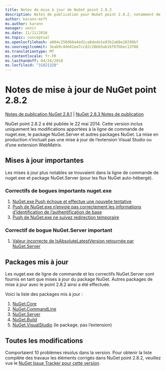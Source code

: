 ```yaml
---
title: Notes de mise à jour de NuGet point 2.8.2
description: Notes de publication pour NuGet point 2.8.2, notamment de problèmes connus, des correctifs de bogues, les fonctionnalités ajoutées et dcr.
author: karann-msft
ms.author: karann
manager: unnir
ms.date: 11/11/2016
ms.topic: conceptual
ms.openlocfilehash: a004c250d60a4ed1ca8dede1e83b2a68e10299bf
ms.sourcegitcommit: 3eab9c4dd41ea7ccd2c28bb5ab16f6fbbec13708
ms.translationtype: MT
ms.contentlocale: fr-FR
ms.lasthandoff: 04/26/2018
ms.locfileid: "31821328"
---
```

# <a name="nuget-282-release-notes"></a>Notes de mise à jour de NuGet point 2.8.2

[Notes de publication NuGet 2.8.1](../release-notes/nuget-2.8.1.md) | [NuGet 2.8.3 Notes de publication](../release-notes/nuget-2.8.3.md)

NuGet point 2.8.2 a été publiée le 22 mai 2014.  Cette version inclus uniquement les modifications apportées à la ligne de commande de nuget.exe, le package NuGet.Server et autres packages NuGet.  La mise en production n’incluait pas une mise à jour de l’extension Visual Studio ou d’une extension WebMatrix.

## <a name="notable-updates"></a>Mises à jour importantes

Les mises à jour plus notables se trouvaient dans la ligne de commande de nuget.exe et package NuGet.Server (pour les flux NuGet auto-hébergé).

### <a name="important-nugetexe-bug-fixes"></a>Correctifs de bogues importants nuget.exe

1. [NuGet.exe Push échoue et effectue une nouvelle tentative](https://nuget.codeplex.com/workitem/4000)
1. [Push de NuGet.exe n’envoie pas correctement les informations d’identification de l’authentification de base](https://nuget.codeplex.com/workitem/4109)
1. [Push de NuGet.exe ne suivez redirection temporaire](https://nuget.codeplex.com/workitem/4050)

### <a name="important-nugetserver-bug-fix"></a>Correctif de bogue NuGet.Server important

1. [Valeur incorrecte de IsAbsoluteLatestVersion retournée par NuGet.Server](https://nuget.codeplex.com/workitem/4147)

## <a name="packages-updated"></a>Packages mis à jour

Les nuget.exe de ligne de commande et les correctifs NuGet.Server sont fournis en tant que mises à jour du package NuGet.  Autres packages de mise à jour avec le point 2.8.2 ainsi a été effectuée.

Voici la liste des packages mis à jour :

1. [NuGet.Core](https://www.nuget.org/packages/NuGet.Core/)
1. [NuGet.CommandLine](https://www.nuget.org/packages/NuGet.CommandLine/)
1. [NuGet.Server](https://www.nuget.org/packages/NuGet.Server/)
1. [NuGet.Build](https://www.nuget.org/packages/NuGet.Build/)
1. [NuGet.VisualStudio](https://www.nuget.org/packages/NuGet.VisualStudio/) (le package, pas l’extension)

## <a name="all-changes"></a>Toutes les modifications
Comportaient 10 problèmes résolus dans la version. Pour obtenir la liste complète des travaux les éléments corrigés dans NuGet point 2.8.2, veuillez vue le [NuGet Issue Tracker pour cette version](https://nuget.codeplex.com/workitem/list/advanced?keyword=&status=All&type=All&priority=All&release=NuGet%202.8.2&assignedTo=All&component=All&sortField=LastUpdatedDate&sortDirection=Descending&page=0&reasonClosed=All).
